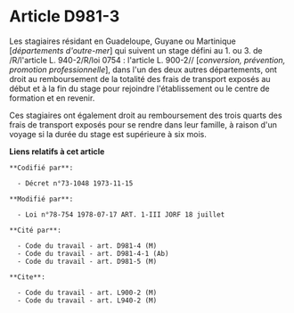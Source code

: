 # Article D981-3

Les stagiaires résidant en Guadeloupe, Guyane ou Martinique [*départements d'outre-mer*] qui suivent un stage défini au 1. ou
3. de /R/l'article L. 940-2/R/loi  0754 : l'article L. 900-2// [*conversion, prévention, promotion professionnelle*], dans
l'un des deux autres départements, ont droit au remboursement de la totalité des frais de transport exposés au début et à la
fin du stage pour rejoindre l'établissement ou le centre de formation et en revenir.

Ces stagiaires ont également droit au remboursement des trois quarts des frais de transport exposés pour se rendre dans leur
famille, à raison d'un voyage si la durée du stage est supérieure à six mois.

**Liens relatifs à cet article**

	**Codifié par**:

	  - Décret n°73-1048 1973-11-15

	**Modifié par**:

	  - Loi n°78-754 1978-07-17 ART. 1-III JORF 18 juillet

	**Cité par**:

	  - Code du travail - art. D981-4 (M)
	  - Code du travail - art. D981-4-1 (Ab)
	  - Code du travail - art. D981-5 (M)

	**Cite**:

	  - Code du travail - art. L900-2 (M)
	  - Code du travail - art. L940-2 (M)
